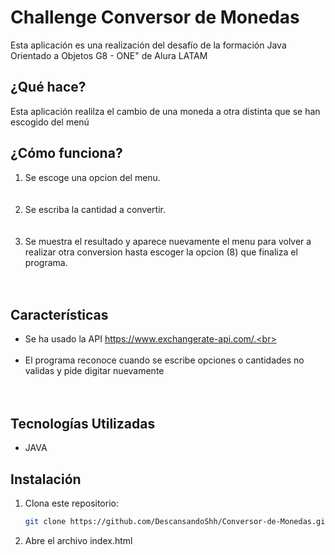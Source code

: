 # Challenge Conversor de Monedas
<p>Esta aplicación es una realización del desafío de la formación Java Orientado a Objetos G8 - ONE" de Alura LATAM</p>

## ¿Qué hace?
Esta aplicación realilza el cambio de una moneda a otra distinta que se han escogido del menú<br>

## ¿Cómo funciona?
1. Se escoge una opcion del menu.<br>
   ![](  )<br><br>
2. Se escriba la cantidad a convertir.<br>
   ![](  )<br><br>
3. Se muestra el resultado y aparece nuevamente el menu para volver a realizar otra conversion hasta escoger la opcion (8) que finaliza el programa.<br>
   ![](  )<br><br>

## Características
- Se ha usado la API https://www.exchangerate-api.com/.<br>
   ![](  )<br><br>
- El programa reconoce cuando se escribe opciones o cantidades no validas y pide digitar nuevamente<br>
   ![](  )<br><br>


## Tecnologías Utilizadas
- <span>JAVA</span>

## Instalación
1. Clona este repositorio:
   ```bash
   git clone https://github.com/DescansandoShh/Conversor-de-Monedas.git
2. Abre el archivo index.html
   
